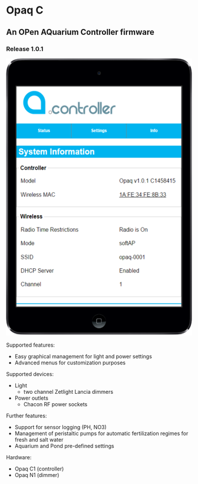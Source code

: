 # Opaq C
## An OPen AQuarium Controller firmware
### Release 1.0.1

![Screenshot](/tools/images/opaq_sample_frame2.png?raw=true "Optional Title")

Supported features:
- Easy graphical management for light and power settings
- Advanced menus for customization purposes

Supported devices:
- Light
  * two channel Zetlight Lancia dimmers
- Power outlets
  * Chacon RF power sockets

Further features:
- Support for sensor logging (PH, NO3)
- Management of peristaltic pumps for automatic fertilization regimes for fresh and salt water
- Aquarium and Pond pre-defined settings

Hardware:
- Opaq C1 (controller)
- Opaq N1 (dimmer)
